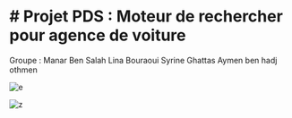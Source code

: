 # # Projet PDS : Moteur de rechercher pour agence de voiture
Groupe :
Manar Ben Salah
Lina Bouraoui
Syrine Ghattas
Aymen ben hadj othmen



![e](https://user-images.githubusercontent.com/59377342/229295914-ed52a583-cae9-419f-9ab3-5395e979bf96.PNG)


![z](https://user-images.githubusercontent.com/59377342/229291896-c9f4ed42-ef90-4922-8d49-9debcc42f752.PNG)
